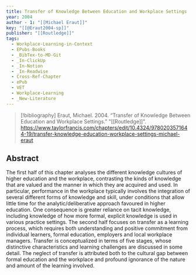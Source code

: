 ```yaml
---
title: Transfer of Knowledge Between Education and Workplace Settings
year: 2004
author - 1: "[[Michael Eraut]]"
key: "[[@Eraut2004-sp]]"
publisher: "[[Routledge]]"
tags:
  - Workplace-Learning-in-Context
  - EPubs-Books
  - _BibTex-to-MD-Git
  - _In-ClickUp
  - _In-Notion
  - _In-Readwise
  - Cross-Ref-Chapter
  - ePub
  - VET
  - Workplace-Learning
  - _New-Literature
---
```


> [!bibliography]
> Eraut, Michael. 2004. “Transfer of Knowledge Between Education and Workplace Settings.” "[[Routledge]]". https://www.taylorfrancis.com/chapters/edit/10.4324/9780203571644-19/transfer-knowledge-education-workplace-settings-michael-eraut

## Abstract
The first half of this chapter analyses the different knowledge cultures of higher education and the workplace, contrasting the kinds of knowledge that are valued and the manner in which they are acquired and used. In particular, performance in the workplace typically involves the integration of several different forms of knowledge and skill, under conditions that allow little time for the analytic/deliberative approach favoured in higher education. One consequence is greater reliance on tacit knowledge, including knowledge of how more formal, explicit knowledge is used in various practice settings. The second half focuses on transfer as a learning process, which requires both understanding and positive commitment from individual learners, formal education, employers and local workplace managers. Transfer is conceptualized in terms of five stages, whose distinctive characteristics and learning challenges are discussed in some detail. The neglect of transfer is attributed both to the cultural gap between formal education and the workplace and profound ignorance of the nature and amount of the learning involved.